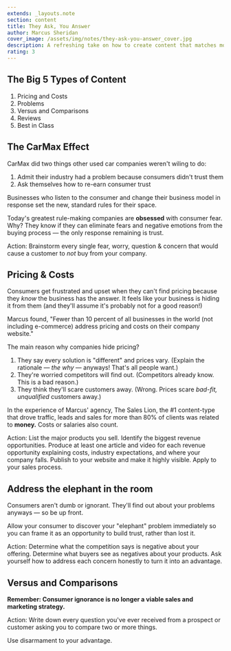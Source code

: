 ```yaml
---
extends: _layouts.note
section: content
title: They Ask, You Answer
author: Marcus Sheridan
cover_image: /assets/img/notes/they-ask-you-answer_cover.jpg
description: A refreshing take on how to create content that matches modern buying habits. A solid read for inbound marketers, but not a classic by any stretch.
rating: 3
---
```

## The Big 5 Types of Content
1. Pricing and Costs
2. Problems
3. Versus and Comparisons
4. Reviews
5. Best in Class

## The CarMax Effect
CarMax did two things other used car companies weren't wiling to do:
1. Admit their industry had a problem because consumers didn't trust them
2. Ask themselves how to re-earn consumer trust

Businesses who listen to the consumer and change their business model in response set the new, standard rules for their space.

Today's greatest rule-making companies are **obsessed** with consumer fear. Why? They know if they can eliminate fears and negative emotions from the buying process — the only response remaining is trust.

Action: Brainstorm every single fear, worry, question & concern that would cause a customer to *not* buy from your company.

## Pricing & Costs
Consumers get frustrated and upset when they can't find pricing because they *know* the business has the answer. It feels like your business is hiding it from them (and they'll assume it's probably not for a good reason!)

Marcus found, "Fewer than 10 percent of all businesses in the world (not including e-commerce) address pricing and costs on their company website."

The main reason why companies hide pricing?
1. They say every solution is "different" and prices vary. (Explain the rationale — *the why* — anyways! That's all people want.) 
2. They're worried competitors will find out. (Competitors already know. This is a bad reason.)
3. They think they'll scare customers away. (Wrong. Prices scare *bad-fit, unqualified* customers away.)

In the experience of Marcus' agency, The Sales Lion, the #1 content-type that drove traffic, leads and sales for more than 80% of clients was related to **money.** Costs or salaries also count.

Action: List the major products you sell. Identify the biggest revenue opportunities. Produce at least one article and video for each revenue opportunity explaining costs, industry expectations, and where your company falls. Publish to your website and make it highly visible. Apply to your sales process.

## Address the elephant in the room
Consumers aren't dumb or ignorant. They'll find out about your problems anyways — so be up front.

Allow your consumer to discover your "elephant" problem immediately so you can frame it as an opportunity to build trust, rather than lost it.

Action: Determine what the competition says is negative about your offering. Determine what buyers see as negatives about your products. Ask yourself how to address each concern honestly to turn it into an advantage.

## Versus and Comparisons

**Remember: Consumer ignorance is no longer a viable sales and marketing strategy.**

Action: Write down every question you've ever received from a prospect or customer asking you to compare two or more things.

Use disarmament to your advantage.
